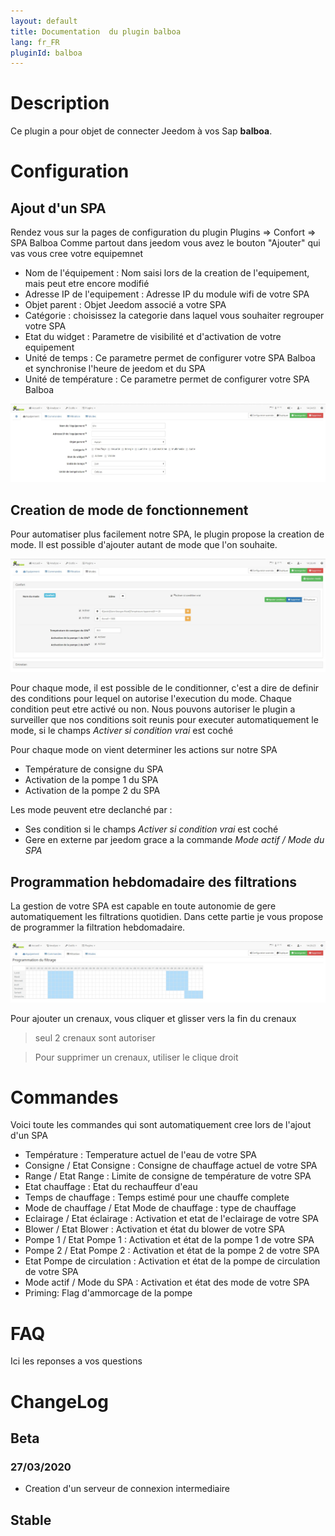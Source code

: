 ```yaml
---
layout: default
title: Documentation  du plugin balboa
lang: fr_FR
pluginId: balboa
---
```


Description
====
Ce plugin a pour objet de connecter Jeedom à vos Sap __balboa__.

Configuration
=============

Ajout d'un SPA
---------------

Rendez vous sur la pages de configuration du plugin Plugins => Confort => SPA Balboa
Comme partout dans jeedom vous avez le bouton "Ajouter" qui vas vous cree votre equipemnet

* Nom de l'équipement : Nom saisi lors de la creation de l'equipement, mais peut etre encore modifié
* Adresse IP de l'equipement : Adresse IP du module wifi de votre SPA
* Objet parent : Objet Jeedom associé a votre SPA
* Catégorie : choisissez la categorie dans laquel vous souhaiter regrouper votre SPA
* Etat du widget : Parametre de visibilité et d'activation de votre equipement
* Unité de temps : Ce parametre permet de configurer votre SPA Balboa et synchronise l'heure de jeedom et du SPA
* Unité de température : Ce parametre permet de configurer votre SPA Balboa

![Page de configuration d'un SPA](../images/balboa_screenshot_Equipement.jpg)	

Creation de mode de fonctionnement
----------------------------------

Pour automatiser plus facilement notre SPA, le plugin propose la creation de mode.
Il est possible d'ajouter autant de mode que l'on souhaite.

![Creation d'un mode pour notre SPA](../images/balboa_screenshot_Mode.jpg)	

Pour chaque mode, il est possible de le conditionner, c'est a dire de definir des conditions pour lequel on autorise l'execution du mode.
Chaque condition peut etre activé ou non.
Nous pouvons autoriser le plugin a surveiller que nos conditions soit reunis pour executer automatiquement le mode, si le champs *Activer si condition vrai* est coché

Pour chaque mode on vient determiner les actions sur notre SPA

* Température de consigne du SPA 
* Activation de la pompe 1 du SPA
* Activation de la pompe 2 du SPA

Les mode peuvent etre declanché par : 
* Ses condition si le champs *Activer si condition vrai* est coché
* Gere en externe par jeedom grace a la commande *Mode actif / Mode du SPA*

Programmation hebdomadaire des filtrations
-------------------------------------------

La gestion de votre SPA est capable en toute autonomie de gere automatiquement les filtrations quotidien.
Dans cette partie je vous propose de programmer la filtration hebdomadaire.

![Page de configuration de la filtration hebdomadaire d'un SPA](../images/balboa_screenshot_Filtration.jpg)	

Pour ajouter un crenaux, vous cliquer et glisser vers la fin du crenaux
> seul 2 crenaux sont autoriser

> Pour supprimer un crenaux, utiliser le clique droit

Commandes
=========

Voici toute les commandes qui sont automatiquement cree lors de l'ajout d'un SPA

* Température : Temperature actuel de l'eau de votre SPA
* Consigne / Etat Consigne : Consigne de chauffage actuel de votre SPA
* Range / Etat Range : Limite de consigne de température de votre SPA
* Etat chauffage : Etat du rechauffeur d'eau
* Temps de chauffage : Temps estimé pour une chauffe complete
* Mode de chauffage / Etat Mode de chauffage : type de chauffage
* Eclairage / Etat éclairage : Activation et etat de l'eclairage de votre SPA
* Blower / Etat Blower : Activation et état du blower de votre SPA
* Pompe 1 / Etat Pompe 1 : Activation et état de la pompe 1 de votre SPA
* Pompe 2 / Etat Pompe 2 : Activation et état de la pompe 2 de votre SPA
* Etat Pompe de circulation : Activation et état de la pompe de circulation de votre SPA
* Mode actif / Mode du SPA : Activation et état des mode de votre SPA
* Priming: Flag d'ammorcage de la pompe

FAQ
===

Ici les reponses a vos questions

ChangeLog
=========

Beta
-----

### 27/03/2020

* Creation d'un serveur de connexion intermediaire

Stable
-----
